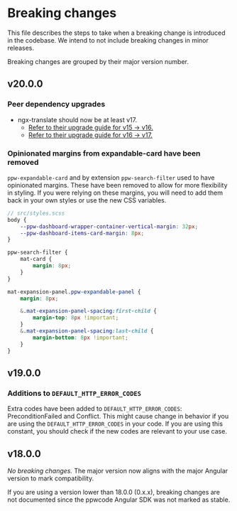# Breaking changes

This file describes the steps to take when a breaking change is introduced in the codebase. We intend to not include breaking changes in minor releases.

Breaking changes are grouped by their major version number.

## v20.0.0

### Peer dependency upgrades

-   ngx-translate should now be at least v17.
    -   [Refer to their upgrade guide for v15 -> v16.](https://ngx-translate.org/v16/getting-started/migration-guide/)
    -   [Refer to their upgrade guide for v16 -> v17.](https://ngx-translate.org/getting-started/migration-guide/)

### Opinionated margins from expandable-card have been removed

`ppw-expandable-card` and by extension `ppw-search-filter` used to have opinionated margins.
These have been removed to allow for more flexibility in styling. If you were relying on these margins, you will need to add them back in your own styles or use the new CSS variables.

```scss
// src/styles.scss
body {
    --ppw-dashboard-wrapper-container-vertical-margin: 32px;
    --ppw-dashboard-items-card-margin: 8px;
}

ppw-search-filter {
    mat-card {
        margin: 8px;
    }
}

mat-expansion-panel.ppw-expandable-panel {
    margin: 8px;

    &.mat-expansion-panel-spacing:first-child {
        margin-top: 8px !important;
    }
    &.mat-expansion-panel-spacing:last-child {
        margin-bottom: 8px !important;
    }
}
```

## v19.0.0

### Additions to `DEFAULT_HTTP_ERROR_CODES`

Extra codes have been added to `DEFAULT_HTTP_ERROR_CODES`: PreconditionFailed and Conflict. This might cause change in behavior if you are using the `DEFAULT_HTTP_ERROR_CODES` in your code. If you are using this constant, you should check if the new codes are relevant to your use case.

## v18.0.0

_No breaking changes._ The major version now aligns with the major Angular version to mark compatibility.

If you are using a version lower than 18.0.0 (0.x.x), breaking changes are not documented since the ppwcode Angular SDK was not marked as stable.
